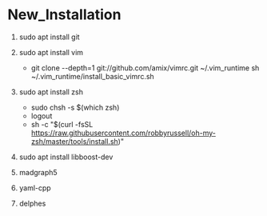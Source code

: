 # New_Installation


1. sudo apt install git 
2. sudo apt install vim 
   - git clone --depth=1 git://github.com/amix/vimrc.git ~/.vim_runtime
     sh ~/.vim_runtime/install_basic_vimrc.sh
3. sudo apt install zsh
   - sudo chsh -s $(which zsh)
   - logout 
   - sh -c "$(curl -fsSL https://raw.githubusercontent.com/robbyrussell/oh-my-zsh/master/tools/install.sh)"


4. sudo apt install libboost-dev
5. madgraph5
6. yaml-cpp
7. delphes
 

